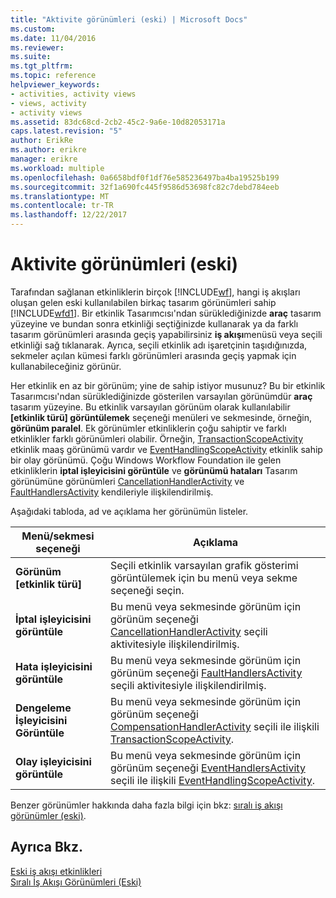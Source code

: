 ```yaml
---
title: "Aktivite görünümleri (eski) | Microsoft Docs"
ms.custom: 
ms.date: 11/04/2016
ms.reviewer: 
ms.suite: 
ms.tgt_pltfrm: 
ms.topic: reference
helpviewer_keywords:
- activities, activity views
- views, activity
- activity views
ms.assetid: 83dc68cd-2cb2-45c2-9a6e-10d82053171a
caps.latest.revision: "5"
author: ErikRe
ms.author: erikre
manager: erikre
ms.workload: multiple
ms.openlocfilehash: 0a6658bdf0f1df76e585236497ba4ba19525b199
ms.sourcegitcommit: 32f1a690fc445f9586d53698fc82c7debd784eeb
ms.translationtype: MT
ms.contentlocale: tr-TR
ms.lasthandoff: 12/22/2017
---
```

# <a name="activity-views-legacy"></a>Aktivite görünümleri (eski)
Tarafından sağlanan etkinliklerin birçok [!INCLUDE[wf](../workflow-designer/includes/wf_md.md)], hangi iş akışları oluşan gelen eski kullanılabilen birkaç tasarım görünümleri sahip [!INCLUDE[wfd1](../workflow-designer/includes/wfd1_md.md)]. Bir etkinlik Tasarımcısı'ndan sürüklediğinizde **araç** tasarım yüzeyine ve bundan sonra etkinliği seçtiğinizde kullanarak ya da farklı tasarım görünümleri arasında geçiş yapabilirsiniz **iş akışı**menüsü veya seçili etkinliği sağ tıklanarak. Ayrıca, seçili etkinlik adı işaretçinin taşıdığınızda, sekmeler açılan kümesi farklı görünümleri arasında geçiş yapmak için kullanabileceğiniz görünür.  
  
 Her etkinlik en az bir görünüm; yine de sahip istiyor musunuz? Bu bir etkinlik Tasarımcısı'ndan sürüklediğinizde gösterilen varsayılan görünümdür **araç** tasarım yüzeyine. Bu etkinlik varsayılan görünüm olarak kullanılabilir **[etkinlik türü] görüntülemek** seçeneği menüleri ve sekmesinde, örneğin, **görünüm paralel**. Ek görünümler etkinliklerin çoğu sahiptir ve farklı etkinlikler farklı görünümleri olabilir. Örneğin, [TransactionScopeActivity](http://go.microsoft.com/fwlink?LinkID=65093) etkinlik maaş görünümü vardır ve [EventHandlingScopeActivity](http://go.microsoft.com/fwlink?LinkID=65030) etkinlik sahip bir olay görünümü. Çoğu Windows Workflow Foundation ile gelen etkinliklerin **iptal işleyicisini görüntüle** ve **görünümü hataları** Tasarım görünümüne görünümleri [CancellationHandlerActivity](http://go.microsoft.com/fwlink?LinkID=65050) ve [FaultHandlersActivity](http://go.microsoft.com/fwlink?LinkID=65055) kendileriyle ilişkilendirilmiş.  
  
 Aşağıdaki tabloda, ad ve açıklama her görünümün listeler.  
  
|Menü/sekmesi seçeneği|Açıklama|  
|----------------------|-----------------|  
|**Görünüm [etkinlik türü]**|Seçili etkinlik varsayılan grafik gösterimi görüntülemek için bu menü veya sekme seçeneği seçin.|  
|**İptal işleyicisini görüntüle**|Bu menü veya sekmesinde görünüm için görünüm seçeneği [CancellationHandlerActivity](http://go.microsoft.com/fwlink?LinkID=65050) seçili aktivitesiyle ilişkilendirilmiş.|  
|**Hata işleyicisini görüntüle**|Bu menü veya sekmesinde görünüm için görünüm seçeneği [FaultHandlersActivity](http://go.microsoft.com/fwlink?LinkID=65055) seçili aktivitesiyle ilişkilendirilmiş.|  
|**Dengeleme İşleyicisini Görüntüle**|Bu menü veya sekmesinde görünüm için görünüm seçeneği [CompensationHandlerActivity](http://go.microsoft.com/fwlink?LinkID=65053) seçili ile ilişkili [TransactionScopeActivity](http://go.microsoft.com/fwlink?LinkID=65093).|  
|**Olay işleyicisini görüntüle**|Bu menü veya sekmesinde görünüm için görünüm seçeneği [EventHandlersActivity](http://go.microsoft.com/fwlink?LinkID=65018) seçili ile ilişkili [EventHandlingScopeActivity](http://go.microsoft.com/fwlink?LinkID=65030).|  
  
 Benzer görünümler hakkında daha fazla bilgi için bkz: [sıralı iş akışı görünümler (eski)](../workflow-designer/sequential-workflow-views-legacy.md).  
  
## <a name="see-also"></a>Ayrıca Bkz.  
 [Eski iş akışı etkinlikleri](../workflow-designer/legacy-workflow-activities.md)   
 [Sıralı İş Akışı Görünümleri (Eski)](../workflow-designer/sequential-workflow-views-legacy.md)